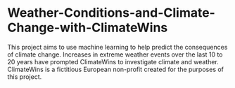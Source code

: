 # Weather-Conditions-and-Climate-Change-with-ClimateWins
This project aims to use machine learning to help predict the consequences of climate change. Increases in extreme weather events over the last 10 to 20 years have prompted ClimateWins to investigate climate and weather. ClimateWins is a fictitious European non-profit created for the purposes of this project. 
